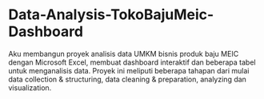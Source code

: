 # Data-Analysis-TokoBajuMeic-Dashboard
Aku membangun proyek analisis data UMKM bisnis produk baju MEIC dengan Microsoft Excel, membuat dashboard interaktif dan beberapa tabel untuk menganalisis data. Proyek ini meliputi beberapa tahapan dari mulai data collection &amp;  structuring, data cleaning &amp; preparation, analyzing dan visualization.

